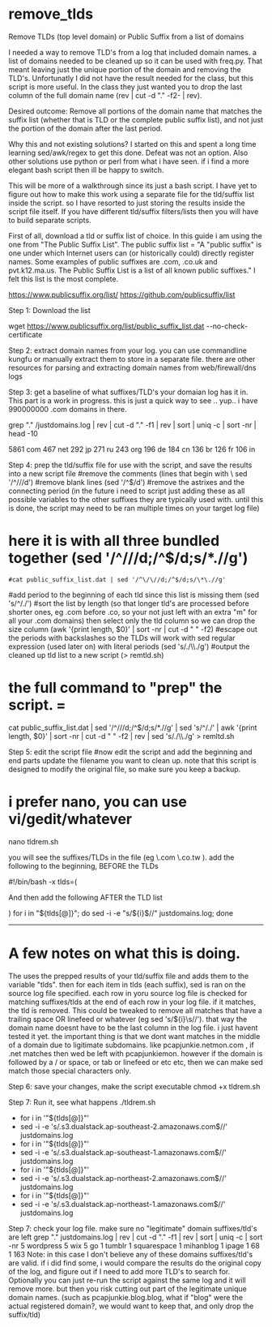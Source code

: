 # remove_tlds
Remove TLDs (top level domain) or Public Suffix from a list of domains

I needed a way to remove TLD's from a log that included domain names. a list of domains needed to be cleaned up so it can be used with freq.py. That meant leaving just the unique portion of the domain and removing the TLD's. Unfortunatly I did not have the result needed for the class, but this script is more useful. In the class they just wanted you to drop the last column of the full domain name (rev | cut -d "." -f2- | rev). 

Desired outcome: Remove all portions of the domain name that matches the suffix list (whether that is TLD or the complete public suffix list), and not just the portion of the domain after the last period.

Why this and not existing solutions? 
I started on this and spent a long time learning sed/awk/regex to get this done. Defeat was not an option. Also other solutions use python or perl from what i have seen. if i find a more elegant bash script then ill be happy to switch.

This will be more of a walkthrough since its just a bash script. I have yet to figure out how to make this work using a separate file for the tld/suffix list inside the script. so I have resorted to just storing the results inside the script file itself. If you have different tld/suffix filters/lists then you will have to build separate scripts.

First of all, download a tld or suffix list of choice. In this guide i am using the one from "The Public Suffix List". The public suffix list = "A "public suffix" is one under which Internet users can (or historically could) directly register names. Some examples of public suffixes are .com, .co.uk and pvt.k12.ma.us. The Public Suffix List is a list of all known public suffixes." I felt this list is the most complete.

https://www.publicsuffix.org/list/
https://github.com/publicsuffix/list

Step 1: Download the list

wget https://www.publicsuffix.org/list/public_suffix_list.dat --no-check-certificate

Step 2: extract domain names from your log. you can use commandline kungfu or manually extract them to store in a separate file. there are other resources for parsing and extracting domain names from web/firewall/dns logs

Step 3: get a baseline of what suffixes/TLD's your domaian log has it in. This part is a work in progress. this is just a quick way to see .. yup.. i have 990000000 .com domains in there.

grep "\." /justdomains.log | rev | cut -d "." -f1 | rev | sort | uniq -c | sort -nr | head -10

   5861 com
    467 net
    292 jp
    271 ru
    243 org
    196 de
    184 cn
    136 br
    126 fr
    106 in
    
Step 4: prep the tld/suffix file for use with the script, and save the results into a new script file
  #remove the comments (lines that begin with \\ sed '/^\/\//d')
  #remove blank lines (sed '/^$/d')
  #remove the astrixes and the connecting period (in the future i need to script just adding these as all possible variables to the other suffixes they are typically used with. until this is done, the script may need to be ran multiple times on your target log file) 
  # here it is with all three bundled together (sed '/^\/\//d;/^$/d;s/\*\.//g')
    #cat public_suffix_list.dat | sed '/^\/\//d;/^$/d;s/\*\.//g'
  #add period to the beginning of each tld since this list is missing them (sed 's/^/./')
  #sort the list by length (so that longer tld's are processed before shorter ones, eg .com before .co, so your not just left with an extra "m" for all your .com domains) then select only the tld column so we can drop the size column (awk '{print length, $0}' | sort -nr | cut -d " " -f2)
  #escape out the periods with backslashes so the TLDs will work with sed regular expression (used later on) with literal periods (sed 's/\./\\\\./g')
  #output the cleaned up tld list to a new script (> remtld.sh)

# the full command to "prep" the script. = 
cat public_suffix_list.dat | sed '/^\/\//d;/^$/d;s/\*\.//g' | sed 's/^/./' | awk '{print length, $0}' | sort -nr | cut -d " " -f2 | rev | sed 's/\./\\\\./g' > remltd.sh

Step 5: edit the script file
#now edit the script and add the beginning and end parts update the filename you want to clean up. note that this script is designed to modify the original file, so make sure you keep a backup.

# i prefer nano, you can use vi/gedit/whatever
nano tldrem.sh 

you will see the suffixes/TLDs in the file (eg \\.com \\.co.tw ). add the following to the beginning, BEFORE the TLDs

#!/bin/bash -x
tlds=( 

And then add the following AFTER the TLD list

)
for i in "${tlds[@]}"; do
 sed -i -e "s/${i}$//" justdomains.log;
done

---
# A few notes on what this is doing. 
The uses the prepped results of your tld/suffix file and adds them to the variable "tlds". then for each item in tlds (each suffix), sed is ran on the source log file specified. each row in yoru source log file is checked for matching suffixes/tlds at the end of each row in your log file. if it matches, the tld is removed. This could be tweaked to remove all matches that have a trailing space OR linefeed or whatever (eg sed 's/${i}\s//'). that way the domain name doesnt have to be the last column in the log file. i just havent tested it yet. the important thing is that we dont want matches in the middle of a domain due to ligitimate subdomains. like pcapjunkie.netmon.com , if .net matches then wed be left with pcapjunkiemon. however if the domain is followed by a / or space, or tab or linefeed or etc etc, then we can make sed match those special characters only.

Step 6: save your changes, make the script executable
chmod +x tldrem.sh

Step 7: Run it, see what happens
./tldrem.sh
+ for i in '"${tlds[@]}"'
+ sed -i -e 's/\.s3\.dualstack\.ap-southeast-2\.amazonaws\.com$//' justdomains.log
+ for i in '"${tlds[@]}"'
+ sed -i -e 's/\.s3\.dualstack\.ap-southeast-1\.amazonaws\.com$//' justdomains.log
+ for i in '"${tlds[@]}"'
+ sed -i -e 's/\.s3\.dualstack\.ap-northeast-2\.amazonaws\.com$//' justdomains.log
+ for i in '"${tlds[@]}"'
+ sed -i -e 's/\.s3\.dualstack\.ap-northeast-1\.amazonaws\.com$//' justdomains.log

Step 7: check your log file. make sure no "legitimate" domain suffixes/tld's are left
grep "\." justdomains.log | rev | cut -d "." -f1 | rev | sort | uniq -c | sort -nr
      5 wordpress
      5 wix
      5 go
      1 tumblr
      1 squarespace
      1 mihanblog
      1 ipage
      1 68
      1 163
Note: in this case I don't believe any of these domains suffixes/tld's are valid. if i did find some, i would compare the results do the original copy of the log, and figure out if I need to add more TLD's to search for. Optionally you can just re-run the script against the same log and it will remove more. but then you risk cutting out part of the legitimate unique domain names. (such as pcapjunkie.blog.blog, what if "blog" were the actual registered domain?, we would want to keep that, and only drop the suffix/tld)
